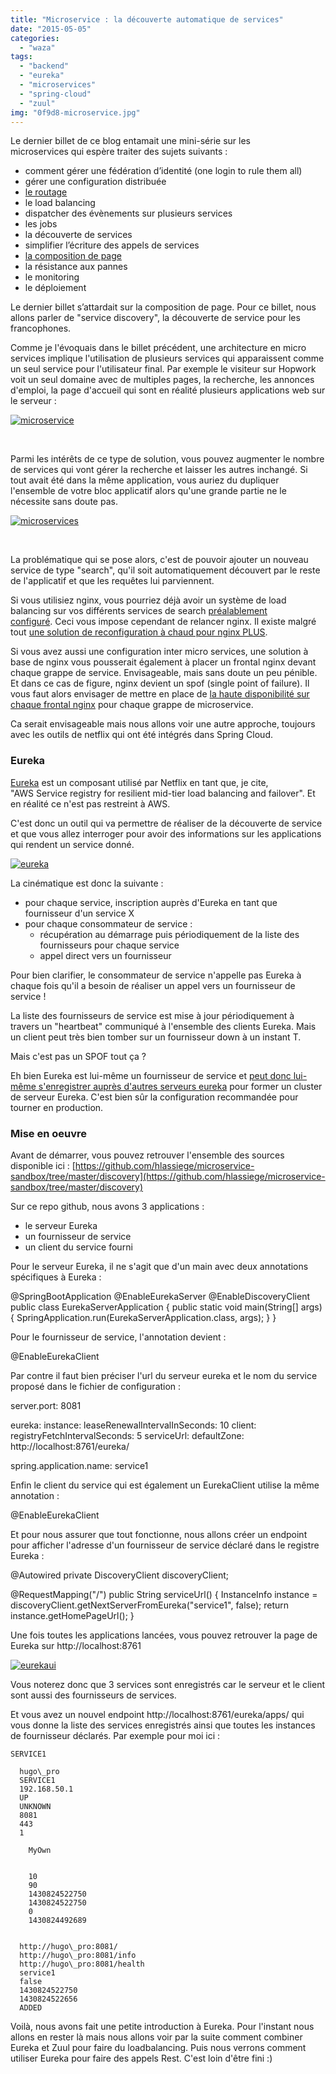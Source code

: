 ```yaml
---
title: "Microservice : la découverte automatique de services"
date: "2015-05-05"
categories: 
  - "waza"
tags: 
  - "backend"
  - "eureka"
  - "microservices"
  - "spring-cloud"
  - "zuul"
img: "0f9d8-microservice.jpg"
---
```


Le dernier billet de ce blog entamait une mini-série sur les microservices qui espère traiter des sujets suivants :

- comment gérer une fédération d’identité (one login to rule them all)
- gérer une configuration distribuée
- [le routage](http://www.eventuallycoding.com/index.php/zuul/ "Micro-services : routing avec Zuul")
- le load balancing
- dispatcher des évènements sur plusieurs services
- les jobs
- la découverte de services
- simplifier l’écriture des appels de services
- [la composition de page](http://www.eventuallycoding.com/index.php/micro-services-la-composition-de-page-avec-zuul-et-sitemesh/ "Micro-services : la composition de page avec Zuul et Sitemesh")
- la résistance aux pannes
- le monitoring
- le déploiement

Le dernier billet s’attardait sur la composition de page. Pour ce billet, nous allons parler de "service discovery", la découverte de service pour les francophones.

Comme je l'évoquais dans le billet précédent, une architecture en micro services implique l'utilisation de plusieurs services qui apparaissent comme un seul service pour l'utilisateur final. Par exemple le visiteur sur Hopwork voit un seul domaine avec de multiples pages, la recherche, les annonces d'emploi, la page d'accueil qui sont en réalité plusieurs applications web sur le serveur :

[![microservice](/images/0f9d8-microservice.jpg)](http://eventuallycoding.com/wp-content/uploads/2015/05/0f9d8-microservice.jpg)

 

Parmi les intérêts de ce type de solution, vous pouvez augmenter le nombre de services qui vont gérer la recherche et laisser les autres inchangé. Si tout avait été dans la même application, vous auriez du dupliquer l'ensemble de votre bloc applicatif alors qu'une grande partie ne le nécessite sans doute pas.

[![microservices](/images/cbbe8-microservices.jpg)](http://eventuallycoding.com/wp-content/uploads/2015/05/cbbe8-microservices.jpg)

 

La problématique qui se pose alors, c'est de pouvoir ajouter un nouveau service de type "search", qu'il soit automatiquement découvert par le reste de l'applicatif et que les requêtes lui parviennent.

Si vous utilisiez nginx, vous pourriez déjà avoir un système de load balancing sur vos différents services de search [préalablement configuré](http://nginx.org/en/docs/http/load_balancing.html). Ceci vous impose cependant de relancer nginx. Il existe malgré tout [une solution de reconfiguration à chaud pour nginx PLUS](http://nginx.com/products/on-the-fly-reconfiguration/).

Si vous avez aussi une configuration inter micro services, une solution à base de nginx vous pousserait également à placer un frontal nginx devant chaque grappe de service. Envisageable, mais sans doute un peu pénible. Et dans ce cas de figure, nginx devient un spof (single point of failure). Il vous faut alors envisager de mettre en place de [la haute disponibilité sur chaque frontal nginx](http://nginx.com/blog/high-availability-clustering-with-nginx-plus/) pour chaque grappe de microservice.

Ca serait envisageable mais nous allons voir une autre approche, toujours avec les outils de netflix qui ont été intégrés dans Spring Cloud.

### Eureka

[Eureka](https://github.com/Netflix/eureka) est un composant utilisé par Netflix en tant que, je cite, "AWS Service registry for resilient mid-tier load balancing and failover". Et en réalité ce n'est pas restreint à AWS.

C'est donc un outil qui va permettre de réaliser de la découverte de service et que vous allez interroger pour avoir des informations sur les applications qui rendent un service donné.

[![eureka](/images/ae328-eureka1.jpg)](http://eventuallycoding.com/wp-content/uploads/2015/05/ae328-eureka1.jpg)

La cinématique est donc la suivante :

- pour chaque service, inscription auprès d'Eureka en tant que fournisseur d'un service X
- pour chaque consommateur de service :
    - récupération au démarrage puis périodiquement de la liste des fournisseurs pour chaque service
    - appel direct vers un fournisseur

Pour bien clarifier, le consommateur de service n'appelle pas Eureka à chaque fois qu'il a besoin de réaliser un appel vers un fournisseur de service !

La liste des fournisseurs de service est mise à jour périodiquement à travers un "heartbeat" communiqué à l'ensemble des clients Eureka. Mais un client peut très bien tomber sur un fournisseur down à un instant T.

Mais c'est pas un SPOF tout ça ?

Eh bien Eureka est lui-même un fournisseur de service et [peut donc lui-même s'enregistrer auprès d'autres serveurs eureka](http://cloud.spring.io/spring-cloud-netflix/spring-cloud-netflix.html#_high_availability_zones_and_regions) pour former un cluster de serveur Eureka. C'est bien sûr la configuration recommandée pour tourner en production.

### Mise en oeuvre

Avant de démarrer, vous pouvez retrouver l'ensemble des sources disponible ici : [https://github.com/hlassiege/microservice-sandbox/tree/master/discovery](https://github.com/hlassiege/microservice-sandbox/tree/master/discovery)

Sur ce repo github, nous avons 3 applications :

- le serveur Eureka
- un fournisseur de service
- un client du service fourni

Pour le serveur Eureka, il ne s'agit que d'un main avec deux annotations spécifiques à Eureka :

@SpringBootApplication
@EnableEurekaServer
@EnableDiscoveryClient
public class EurekaServerApplication {
    public static void main(String\[\] args) {
        SpringApplication.run(EurekaServerApplication.class, args);
    }
}

Pour le fournisseur de service, l'annotation devient :

@EnableEurekaClient

Par contre il faut bien préciser l'url du serveur eureka et le nom du service proposé dans le fichier de configuration :

server.port: 8081

eureka:
  instance:
    leaseRenewalIntervalInSeconds: 10
  client:
    registryFetchIntervalSeconds: 5
    serviceUrl:
      defaultZone: http://localhost:8761/eureka/

spring.application.name: service1

Enfin le client du service qui est également un EurekaClient utilise la même annotation :

@EnableEurekaClient

Et pour nous assurer que tout fonctionne, nous allons créer un endpoint pour afficher l'adresse d'un fournisseur de service déclaré dans le registre Eureka :

@Autowired
private DiscoveryClient discoveryClient;

@RequestMapping("/")
public String serviceUrl() {
    InstanceInfo instance = discoveryClient.getNextServerFromEureka("service1", false);
    return instance.getHomePageUrl();
}

Une fois toutes les applications lancées, vous pouvez retrouver la page de Eureka sur http://localhost:8761

[![eurekaui](/images/8e85f-eurekaui.jpg)](http://eventuallycoding.com/wp-content/uploads/2015/05/8e85f-eurekaui.jpg)

Vous noterez donc que 3 services sont enregistrés car le serveur et le client sont aussi des fournisseurs de services.

Et vous avez un nouvel endpoint http://localhost:8761/eureka/apps/ qui vous donne la liste des services enregistrés ainsi que toutes les instances de fournisseur déclarés. Par exemple pour moi ici :

  
    SERVICE1
    
      hugo\_pro
      SERVICE1
      192.168.50.1
      UP
      UNKNOWN
      8081
      443
      1
      
        MyOwn
      
      
        10
        90
        1430824522750
        1430824522750
        0
        1430824492689
      
      
      http://hugo\_pro:8081/
      http://hugo\_pro:8081/info
      http://hugo\_pro:8081/health
      service1
      false
      1430824522750
      1430824522656
      ADDED
    
  

Voilà, nous avons fait une petite introduction à Eureka. Pour l'instant nous allons en rester là mais nous allons voir par la suite comment combiner Eureka et Zuul pour faire du loadbalancing. Puis nous verrons comment utiliser Eureka pour faire des appels Rest. C'est loin d'être fini :)
